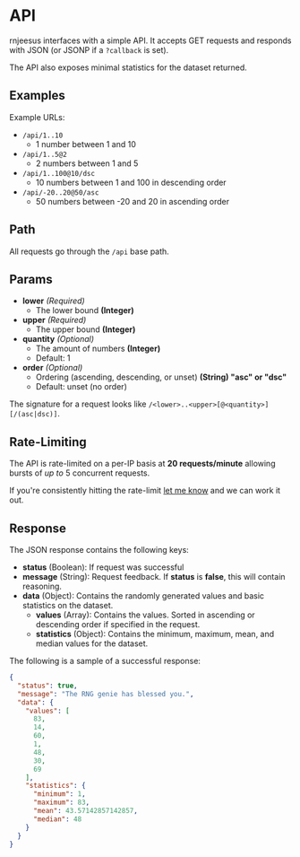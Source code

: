 # API

rnjeesus interfaces with a simple API. It accepts GET requests and responds with JSON (or JSONP if a `?callback` is set).

The API also exposes minimal statistics for the dataset returned.

## Examples

Example URLs:

- `/api/1..10`
    - 1 number between 1 and 10
- `/api/1..5@2`
    - 2 numbers between 1 and 5
- `/api/1..100@10/dsc`
    - 10 numbers between 1 and 100 in descending order
- `/api/-20..20@50/asc`
    - 50 numbers between -20 and 20 in ascending order

## Path

All requests go through the `/api` base path.

## Params

- **lower** _(Required)_
    - The lower bound **(Integer)**
- **upper** _(Required)_
    - The upper bound **(Integer)**
- **quantity** _(Optional)_
    - The amount of numbers **(Integer)**
    - Default: 1
- **order** _(Optional)_
    - Ordering (ascending, descending, or unset) **(String) "asc" or "dsc"**
    - Default: unset (no order)

The signature for a request looks like `/<lower>..<upper>[@<quantity>][/(asc|dsc)]`.

## Rate-Limiting

The API is rate-limited on a per-IP basis at **20 requests/minute** allowing bursts of _up to_ 5 concurrent requests.

If you're consistently hitting the rate-limit [let me know](https://github.com/Pinjasaur/rnjeesus/issues/new?title=API+Rate-Limiting+Issue&body=Explain+the+issue...) and we can work it out.

## Response

The JSON response contains the following keys:

- **status** (Boolean): If request was successful
- **message** (String): Request feedback. If **status** is **false**, this will contain reasoning.
- **data** (Object): Contains the randomly generated values and basic statistics on the dataset.
    - **values** (Array): Contains the values. Sorted in ascending or descending order if specified in the request.
    - **statistics** (Object): Contains the minimum, maximum, mean, and median values for the dataset.
    
The following is a sample of a successful response:

```json
{
  "status": true,
  "message": "The RNG genie has blessed you.",
  "data": {
    "values": [
      83,
      14,
      60,
      1,
      48,
      30,
      69
    ],
    "statistics": {
      "minimum": 1,
      "maximum": 83,
      "mean": 43.57142857142857,
      "median": 48
    }
  }
}
```
